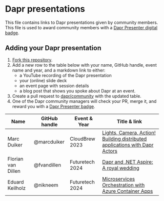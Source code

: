 # Dapr presentations

This file contains links to Dapr presentations given by community members. This file is used to award community members with a [Dapr Presenter digital badge](https://www.holopin.io/sticker/clt3egohs11570gjnanpizv28).

## Adding your Dapr presentation

1. [Fork this repository](https://github.com/dapr/community/fork).
2. Add a new row to the table below with your name, GitHub handle, event name and year, and a markdown link to either:
   - a YouTube recording of the Dapr presentation
   - your (online) slide deck
   - an event page with session details
   - a blog post that shows you spoke about Dapr at an event.
3. Create a pull request to [dapr/community](https://github.com/dapr/community) with the updated table.
4. One of the Dapr community managers will check your PR, merge it, and reward you with a [Dapr Presenter badge](https://www.holopin.io/sticker/clt3egohs11570gjnanpizv28).

| Name               | GitHub handle | Event & Year    | Title & link                                                                                                                                      |
| ------------------ | ------------- | --------------- | ------------------------------------------------------------------------------------------------------------------------------------------------- |
| Marc Duiker        | @marcduiker   | CloudBrew 2023  | [Lights, Camera, Action! Building distributed applications with Dapr Actors](https://marcduiker.dev/articles/speaking-at-cloudbrew-2023)          |
| Florian van Dillen | @fvandillen   | Futuretech 2024 | [Dapr and .NET Aspire: A royal wedding](https://fvandillen.github.io/posts/speaking-at-futuretech-2024/)                                          |
| Eduard Keilholz    | @nikneem      | Futuretech 2024 | [Microservices Orchestration with Azure Container Apps](https://sessionize.com/s/eduard/microservices-orchestration-with-azure-container-a/87011) |
